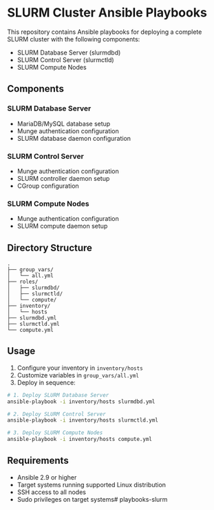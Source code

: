 # SLURM Cluster Ansible Playbooks

This repository contains Ansible playbooks for deploying a complete SLURM cluster with the following components:

- SLURM Database Server (slurmdbd)
- SLURM Control Server (slurmctld)
- SLURM Compute Nodes

## Components

### SLURM Database Server
- MariaDB/MySQL database setup
- Munge authentication configuration
- SLURM database daemon configuration

### SLURM Control Server
- Munge authentication configuration
- SLURM controller daemon setup
- CGroup configuration

### SLURM Compute Nodes
- Munge authentication configuration
- SLURM compute daemon setup

## Directory Structure

```
.
├── group_vars/
│   └── all.yml
├── roles/
│   ├── slurmdbd/
│   ├── slurmctld/
│   └── compute/
├── inventory/
│   └── hosts
├── slurmdbd.yml
├── slurmctld.yml
└── compute.yml
```

## Usage

1. Configure your inventory in `inventory/hosts`
2. Customize variables in `group_vars/all.yml`
3. Deploy in sequence:

```bash
# 1. Deploy SLURM Database Server
ansible-playbook -i inventory/hosts slurmdbd.yml

# 2. Deploy SLURM Control Server
ansible-playbook -i inventory/hosts slurmctld.yml

# 3. Deploy SLURM Compute Nodes
ansible-playbook -i inventory/hosts compute.yml
```

## Requirements

- Ansible 2.9 or higher
- Target systems running supported Linux distribution
- SSH access to all nodes
- Sudo privileges on target systems#   p l a y b o o k s - s l u r m  
 